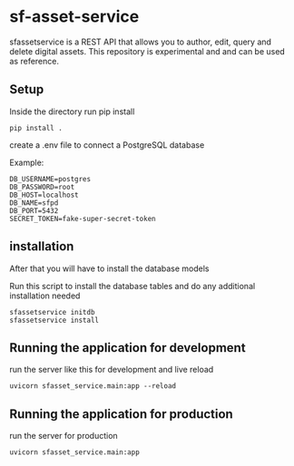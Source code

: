 # sf-asset-service

sfassetservice is a REST API that allows you to author, edit, query and delete digital assets.
This repository is experimental and and can be used as reference.

## Setup

Inside the directory run pip install

```
pip install .
```

create a .env file to connect a PostgreSQL database

Example:

```
DB_USERNAME=postgres
DB_PASSWORD=root
DB_HOST=localhost
DB_NAME=sfpd
DB_PORT=5432
SECRET_TOKEN=fake-super-secret-token
```

## installation

After that you will have to install the database models

Run this script to install the database tables and do any additional installation needed

```
sfassetservice initdb
sfassetservice install
```

## Running the application for development

run the server like this for development and live reload

```
uvicorn sfasset_service.main:app --reload
```

## Running the application for production

run the server for production

```
uvicorn sfasset_service.main:app 
```

